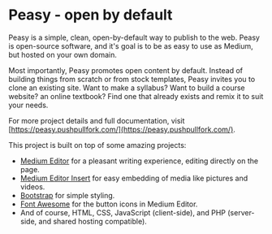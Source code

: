 # Peasy - open by default

Peasy is a simple, clean, open-by-default way to publish to the web. Peasy is open-source software, and it's goal is to be as easy to use as Medium, but hosted on your own domain.

Most importantly, Peasy promotes open content by default. Instead of building things from scratch or from stock templates, Peasy invites you to clone an existing site. Want to make a syllabus? Want to build a course website? an online textbook? Find one that already exists and remix it to suit your needs.

For more project details and full documentation, visit [https://peasy.pushpullfork.com/](https://peasy.pushpullfork.com/).

This project is built on top of some amazing projects:

- [Medium Editor](https://yabwe.github.io/medium-editor/) for a pleasant writing experience, editing directly on the page.  
- [Medium Editor Insert](http://linkesch.com/medium-editor-insert-plugin/) for easy embedding of media like pictures and videos.  
- [Bootstrap](https://getbootstrap.com/) for simple styling.  
- [Font Awesome](http://fontawesome.io/) for the button icons in Medium Editor.  
- And of course, HTML, CSS, JavaScript (client-side), and PHP (server-side, and shared hosting compatible).  
